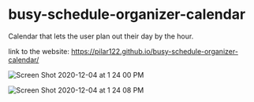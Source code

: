 # busy-schedule-organizer-calendar

Calendar that lets the user plan out their day by the hour.


link to the website: https://pilar122.github.io/busy-schedule-organizer-calendar/

![Screen Shot 2020-12-04 at 1 24 00 PM](https://user-images.githubusercontent.com/71223784/101211257-21e83f00-3634-11eb-9241-a51f209ecd8e.png)

![Screen Shot 2020-12-04 at 1 24 08 PM](https://user-images.githubusercontent.com/71223784/101211320-3f1d0d80-3634-11eb-9d47-a2237cf7da71.png)

